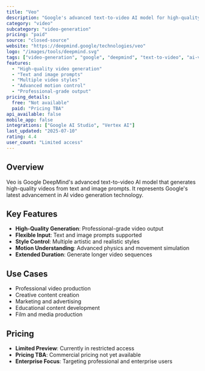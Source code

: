 ```yaml
---
title: "Veo"
description: "Google's advanced text-to-video AI model for high-quality video generation"
category: "video"
subcategory: "video-generation"
pricing: "paid"
source: "closed-source"
website: "https://deepmind.google/technologies/veo"
logo: "/images/tools/deepmind.svg"
tags: ["video-generation", "google", "deepmind", "text-to-video", "ai-video"]
features:
  - "High-quality video generation"
  - "Text and image prompts"
  - "Multiple video styles"
  - "Advanced motion control"
  - "Professional-grade output"
pricing_details:
  free: "Not available"
  paid: "Pricing TBA"
api_available: false
mobile_app: false
integrations: ["Google AI Studio", "Vertex AI"]
last_updated: "2025-07-10"
rating: 4.4
user_count: "Limited access"
---
```


## Overview

Veo is Google DeepMind's advanced text-to-video AI model that generates high-quality videos from text and image prompts. It represents Google's latest advancement in AI video generation technology.

## Key Features

- **High-Quality Generation**: Professional-grade video output
- **Flexible Input**: Text and image prompts supported
- **Style Control**: Multiple artistic and realistic styles
- **Motion Understanding**: Advanced physics and movement simulation
- **Extended Duration**: Generate longer video sequences

## Use Cases

- Professional video production
- Creative content creation
- Marketing and advertising
- Educational content development
- Film and media production

## Pricing

- **Limited Preview**: Currently in restricted access
- **Pricing TBA**: Commercial pricing not yet available
- **Enterprise Focus**: Targeting professional and enterprise users
